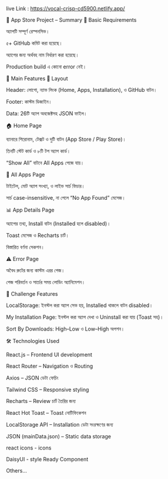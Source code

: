 live Link : https://vocal-crisp-cd5900.netlify.app/


📱 App Store Project – Summary
🐣 Basic Requirements

অ্যাপটি সম্পূর্ণ রেস্পনসিভ।

৫+ GitHub কমিট করা হয়েছে।

অ্যাপের জন্য অর্থবহ নাম নির্ধারণ করা হয়েছে।

Production build এ কোনো error নেই।

🔧 Main Features
🧱 Layout

Header: লোগো, ন্যাভ লিংক (Home, Apps, Installation), ও GitHub বাটন।

Footer: কাস্টম ডিজাইন।

Data: 26টি অ্যাপ অবজেক্টসহ JSON ফাইল।

🏠 Home Page

ব্যানারে শিরোনাম, টেক্সট ও দুটি বাটন (App Store / Play Store)।

তিনটি স্টেট কার্ড ও ৮টি টপ অ্যাপ কার্ড।

“Show All” বাটনে All Apps পেজে যায়।

📱 All Apps Page

টাইটেল, মোট অ্যাপ সংখ্যা, ও লাইভ সার্চ ফিচার।

সার্চ case-insensitive, না পেলে “No App Found” মেসেজ।

📊 App Details Page

অ্যাপের তথ্য, Install বাটন (Installed হলে disabled)।

Toast মেসেজ ও Recharts চার্ট।

বিস্তারিত বর্ণনা সেকশন।

⚠️ Error Page

অবৈধ রুটের জন্য কাস্টম এরর পেজ।

পেজ পরিবর্তন ও সার্চের সময় লোডিং অ্যানিমেশন।

🧩 Challenge Features

LocalStorage: ইনস্টল করা অ্যাপ সেভ হয়, Installed থাকলে বাটন disabled।

My Installation Page: ইনস্টল করা অ্যাপ দেখা ও Uninstall করা যায় (Toast সহ)।

Sort By Downloads: High–Low ও Low–High অপশন।

🛠️ Technologies Used

React.js – Frontend UI development

React Router – Navigation ও Routing

Axios – JSON ডেটা ফেচিং

Tailwind CSS – Responsive styling

Recharts – Review চার্ট তৈরির জন্য

React Hot Toast – Toast নোটিফিকেশন

LocalStorage API – Installation ডেটা সংরক্ষণের জন্য

JSON (mainData.json) – Static data storage

react icons - icons

DaisyUI - style Ready Component

Others...
